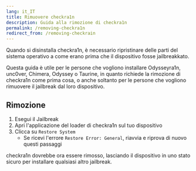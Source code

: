 ```yaml
---
lang: it_IT
title: Rimuovere checkra1n
description: Guida alla rimozione di checkra1n
permalink: /removing-checkra1n
redirect_from: /removing-checkrain
---
```


Quando si disinstalla checkra1n, è necessario ripristinare delle parti del sistema operativo a come erano prima che il dispositivo fosse jailbreakkato.

Questa guida è utile per le persone che vogliono installare Odysseyra1n, unc0ver, Chimera, Odyssey o Taurine, in quanto richiede la rimozione di checkra1n come prima cosa, o anche soltanto per le persone che vogliono rimuovere il jailbreak dal loro dispositivo.

## Rimozione

1. Esegui il Jailbreak
1. Apri l'applicazione del loader di checkra1n sul tuo dispositivo
1. Clicca su `Restore System`
    - Se ricevi l'errore `Restore Error: General`, riavvia e riprova di nuovo questi passaggi

checkra1n dovrebbe ora essere rimosso, lasciando il dispositivo in uno stato sicuro per installare qualsiasi altro jailbreak.
